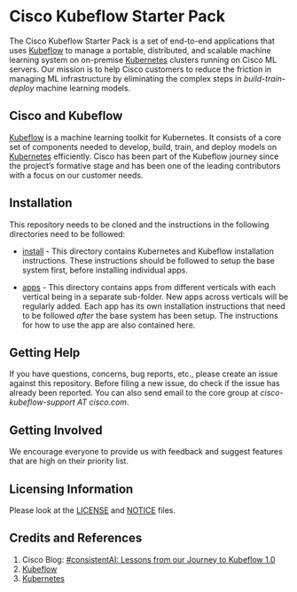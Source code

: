# Cisco Kubeflow Starter Pack
The Cisco Kubeflow Starter Pack is a set of end-to-end applications that
uses [Kubeflow](https://www.kubeflow.org/) to manage a portable,
distributed, and scalable machine learning system on on-premise
[Kubernetes](https://kubernetes.io/)
clusters running on Cisco ML servers. Our mission is to help Cisco
customers to reduce the friction in managing ML infrastructure by
eliminating the complex steps in *build-train-deploy* machine learning
models.

## Cisco and Kubeflow
[Kubeflow](https://www.kubeflow.org/)
is a machine learning toolkit for Kubernetes. It consists of
a core set of components needed to develop, build, train, and deploy
models on [Kubernetes](https://kubernetes.io/) efficiently.
Cisco has been part of the Kubeflow
journey since the project’s formative stage and has been one of the
leading contributors with a focus on our customer needs.

## Installation
This repository needs to be cloned and the instructions in the following
directories need to be followed:

- [install](./install) - This directory contains Kubernetes and
  Kubeflow installation instructions. These instructions should be followed
  to setup the base system first, before installing individual apps.

- [apps](./apps) - This directory contains apps from different verticals
  with each vertical being in a separate sub-folder.
  New apps across verticals will be regularly added. Each app has its
  own installation instructions that need to be followed *after* the base
  system has been setup. The instructions for how to use the app are also
  contained here.

## Getting Help
If you have questions, concerns, bug reports, etc., please create an issue against this repository. Before filing a new issue, do check if the
issue has already been reported. You can also send email to the core group
at *cisco-kubeflow-support AT cisco.com*.

## Getting Involved
We encourage everyone to provide us with feedback and suggest
features that are high on their priority list.

## Licensing Information
Please look at the [LICENSE](./LICENSE) and [NOTICE](./NOTICE) files.

## Credits and References
1. Cisco Blog: [#consistentAI: Lessons from our Journey to Kubeflow 1.0](https://blogs.cisco.com/cloud/consistentai-lessons-from-our-journey-to-kubeflow-1-0)
2. [Kubeflow](https://www.kubeflow.org/)
3. [Kubernetes](https://kubernetes.io/)
